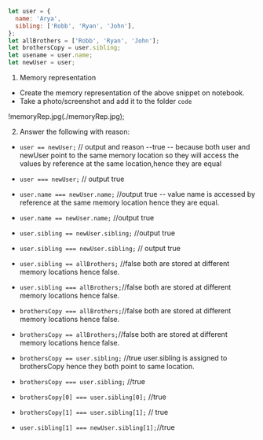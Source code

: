 ```js
let user = {
  name: 'Arya',
  sibling: ['Robb', 'Ryan', 'John'],
};
let allBrothers = ['Robb', 'Ryan', 'John'];
let brothersCopy = user.sibling;
let usename = user.name;
let newUser = user;
```

1. Memory representation

- Create the memory representation of the above snippet on notebook.
- Take a photo/screenshot and add it to the folder `code`

<!-- To add this image here use ![name](./hello.jpg) -->
!memoryRep.jpg(./memoryRep.jpg);

2. Answer the following with reason:

- `user == newUser;` // output and reason --true --  because both user and newUser point to the same memory location so they will access the values by reference at the same location,hence they are equal
- `user === newUser;` // output true
- `user.name === newUser.name;` //output true -- value name is accessed by reference at the same memory location hence they are equal.
    
- `user.name == newUser.name;` //output true
- `user.sibling == newUser.sibling;` //output true
- `user.sibling === newUser.sibling;` // output true
- `user.sibling == allBrothers;` //false both are stored at different memory locations hence false.
- `user.sibling === allBrothers;`//false both are stored at different memory locations hence false.
- `brothersCopy === allBrothers;`//false both are stored at different memory locations hence false.
- `brothersCopy == allBrothers;`//false both are stored at different memory locations hence false.
- `brothersCopy == user.sibling;` //true user.sibling is assigned to brothersCopy hence they both point to same location.
- `brothersCopy === user.sibling;` //true
- `brothersCopy[0] === user.sibling[0];` //true
- `brothersCopy[1] === user.sibling[1];` // true
- `user.sibling[1] === newUser.sibling[1];`//true
